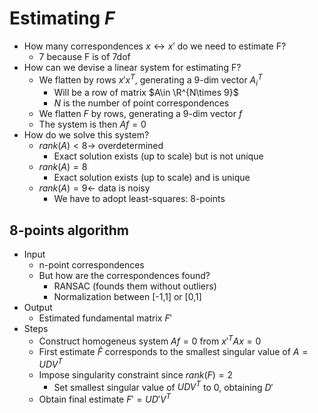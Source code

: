 # Estimating $F$

- How many correspondences $x \leftrightarrow x'$ do we need to estimate F?
  - 7 because F is of 7dof
- How can we devise a linear system for estimating F?
  - We flatten by rows $x'x^T$, generating a 9-dim vector $A_i^T$
    - Will be a row of matrix $A\in \R^{N\times 9}$
    - $N$ is the number of point correspondences
  - We flatten $F$ by rows, generating a 9-dim vector $f$
  - The system is then $Af=0$
- How do we solve this system?
  - $rank(A)<8 \rightarrow$ overdetermined
    - Exact solution exists (up to scale) but is not unique
  - $rank(A)=8$
    - Exact solution exists (up to scale) and is unique
  - $rank(A)=9 \leftarrow$ data is noisy
    - We have to adopt least-squares: 8-points

## 8-points algorithm

- Input
  - n-point correspondences
  - But how are the correspondences found?
    - RANSAC (founds them without outliers)
    - Normalization between [-1,1] or [0,1]
- Output
  - Estimated fundamental matrix $F'$
- Steps
  - Construct homogeneus system $Af=0$ from $x'^TAx=0$
  - First estimate $\hat F$ corresponds to the smallest singular value of $A=UDV^T$
  - Impose singularity constraint since $rank(F)=2$
    - Set smallest singular value of $UDV^T$ to 0, obtaining $D'$
  - Obtain final estimate $F'=UD'V^T$